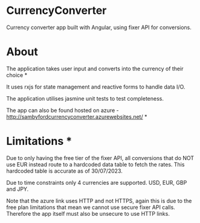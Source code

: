 # CurrencyConverter

Currency converter app built with Angular, using fixer API for conversions.

# About

The application takes user input and converts into the currency of their choice *

It uses rxjs for state management and reactive forms to handle data I/O.

The application utilises jasmine unit tests to test completeness. 

The app can also be found hosted on azure - http://sambyfordcurrencyconverter.azurewebsites.net/ *

# Limitations *

Due to only having the free tier of the fixer API, all conversions that do NOT use EUR instead route to a hardcoded data table to fetch the rates. This hardcoded table is accurate as of 30/07/2023.

Due to time constraints only 4 currencies are supported. USD, EUR, GBP and JPY. 

Note that the azure link uses HTTP and not HTTPS, again this is due to the free plan limitations that mean we cannot use secure fixer API calls. Therefore the app itself must also be unsecure to use HTTP links. 
